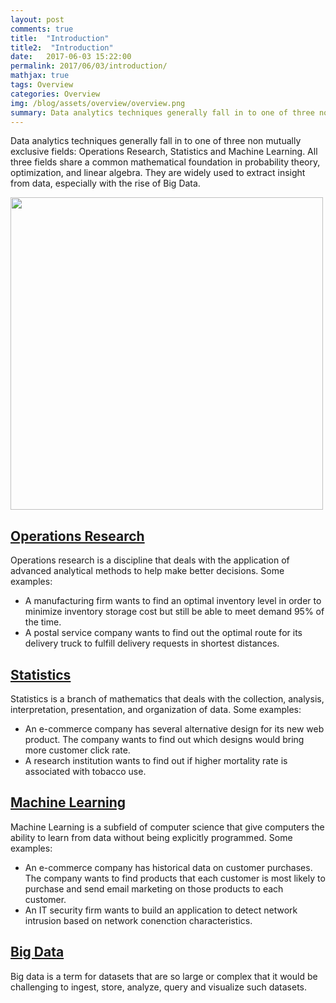 ```yaml
---
layout: post
comments: true
title:  "Introduction"
title2:  "Introduction"
date:   2017-06-03 15:22:00
permalink: 2017/06/03/introduction/
mathjax: true
tags: Overview
categories: Overview
img: /blog/assets/overview/overview.png
summary: Data analytics techniques generally fall in to one of three non mutually exclusive fields...
---
```


Data analytics techniques generally fall in to one of three non mutually exclusive fields: Operations Research, Statistics and Machine Learning. All three fields share a common mathematical foundation in probability theory, optimization, and linear algebra. They are widely used to extract insight from data, especially with the rise of Big Data.
<div class="imgcap">
<div >
    <img src="/blog/assets/overview/overview.png" width = "500">
</div>
</div>

## [Operations Research](/blog/2017/06/28/overview-operations-research/)
Operations research is a discipline that deals with the application of advanced analytical methods to help make better decisions.
Some examples:
* A manufacturing firm wants to find an optimal inventory level in order to minimize inventory storage cost but still be able to meet demand 95% of the time.
* A postal service company wants to find out the optimal route for its delivery truck to fulfill delivery requests in shortest distances.

## [Statistics](/blog/2017/06/28/overview-statistics/)
Statistics is a branch of mathematics that deals with the collection, analysis, interpretation, presentation, and organization of data.
Some examples:
* An e-commerce company has several alternative design for its new web product. The company wants to find out which designs would bring more customer click rate.
* A research institution wants to find out if higher mortality rate is associated with tobacco use.

## [Machine Learning](/blog/2017/06/05/overview-machine-learning/)
Machine Learning is a subfield of computer science that give computers the ability to learn from data without being explicitly programmed.
Some examples:
* An e-commerce company has historical data on customer purchases. The company wants to find products that each customer is most likely to purchase and send email marketing on those products to each customer. 
* An IT security firm wants to build an application to detect network intrusion based on network conenction characteristics.

## [Big Data](/blog/2017/06/28/overview-big-data/)
Big data is a term for datasets that are so large or complex that it would be challenging to ingest, store, analyze, query and visualize such datasets.
